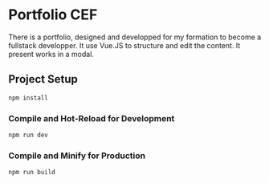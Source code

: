 # Portfolio CEF

There is a portfolio, designed and developped for my formation to become a fullstack developper.
It use Vue.JS to structure and edit the content. It present works in a modal.

## Project Setup

```sh
npm install
```

### Compile and Hot-Reload for Development

```sh
npm run dev
```

### Compile and Minify for Production

```sh
npm run build
```
